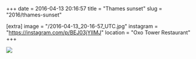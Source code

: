 +++
date = 2016-04-13 20:16:57
title = "Thames sunset"
slug = "2016/thames-sunset"

[extra]
image = "/2016-04-13_20-16-57_UTC.jpg"
instagram = "https://instagram.com/p/BEJ03jYIIMJ"
location = "Oxo Tower Restaurant"
+++

<img src="/2016-04-13_20-16-57_UTC.jpg" />
